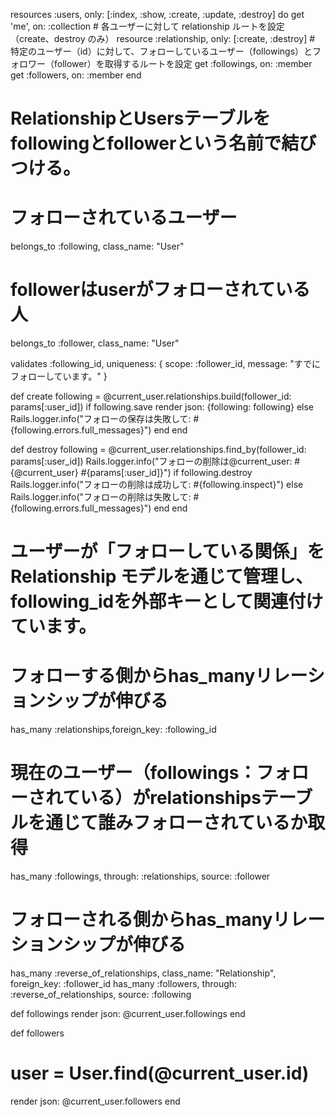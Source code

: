   resources :users, only: [:index, :show, :create, :update, :destroy] do
        get 'me', on: :collection
        # 各ユーザーに対して relationship ルートを設定（create、destroy のみ）
        resource :relationship, only: [:create, :destroy]
        # 特定のユーザー（id）に対して、フォローしているユーザー（followings）とフォロワー（follower）を取得するルートを設定
        get :followings, on: :member
        get :followers, on: :member
      end


#  RelationshipとUsersテーブルをfollowingとfollowerという名前で結びつける。
# フォローされているユーザー
belongs_to :following, class_name: "User"
# followerはuserがフォローされている人
belongs_to :follower, class_name: "User"

validates :following_id, uniqueness: { scope: :follower_id, message: "すでにフォローしています。" }

  def create
    following = @current_user.relationships.build(follower_id: params[:user_id])
    if following.save
      render json: {following: following}
    else
      Rails.logger.info("フォローの保存は失敗して: #{following.errors.full_messages}")
    end
  end

  def destroy
    following = @current_user.relationships.find_by(follower_id: params[:user_id])
    Rails.logger.info("フォローの削除は@current_user: #{@current_user}  #{params[:user_id]}")
    if following.destroy
      Rails.logger.info("フォローの削除は成功して: #{following.inspect}")
    else
      Rails.logger.info("フォローの削除は失敗して: #{following.errors.full_messages}")
    end
  end


# ユーザーが「フォローしている関係」を Relationship モデルを通じて管理し、following_idを外部キーとして関連付けています。
  # フォローする側からhas_manyリレーションシップが伸びる
  has_many :relationships,foreign_key: :following_id
  # 現在のユーザー（followings：フォローされている）がrelationshipsテーブルを通じて誰みフォローされているか取得
  has_many :followings, through: :relationships, source: :follower

  # フォローされる側からhas_manyリレーションシップが伸びる
  has_many :reverse_of_relationships, class_name: "Relationship", foreign_key: :follower_id
  has_many :followers, through: :reverse_of_relationships, source: :following



def followings
  render json: @current_user.followings
end

def followers
  # user = User.find(@current_user.id)
  render json: @current_user.followers
end